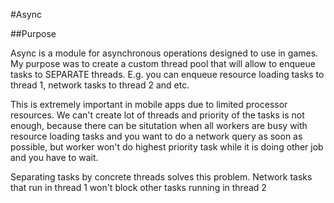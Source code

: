 #Async

##Purpose

Async is a module for asynchronous operations designed to use in games. My purpose was to create a custom thread pool that will allow to enqueue tasks to SEPARATE threads. E.g. you can enqueue resource loading tasks to thread 1, network tasks to thread 2 and etc.

This is extremely important in mobile apps due to limited processor resources. We can't create lot of threads and priority of the tasks is not enough, because there can be situtation when all workers are busy with resource loading tasks and you want to do a network query as soon as possible, but worker won't do highest priority task while it is doing other job and you have to wait.

Separating tasks by concrete threads solves this problem. Network tasks that run in thread 1 won't block other tasks running in thread 2
